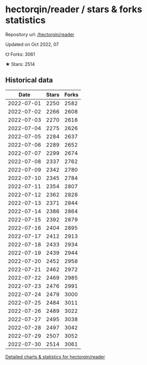 # hectorqin/reader / stars & forks statistics

Repository url: [/hectorqin/reader](https://github.com/hectorqin/reader)

Updated on Oct 2022, 07

☋ Forks: 3061

★ Stars: 2514

## Historical data
| Date | Stars | Forks |
|------|-------|-------|
| 2022-07-01 | 2250 | 2582 | 
| 2022-07-02 | 2266 | 2608 | 
| 2022-07-03 | 2270 | 2618 | 
| 2022-07-04 | 2275 | 2626 | 
| 2022-07-05 | 2284 | 2637 | 
| 2022-07-06 | 2289 | 2652 | 
| 2022-07-07 | 2299 | 2674 | 
| 2022-07-08 | 2337 | 2762 | 
| 2022-07-09 | 2342 | 2780 | 
| 2022-07-10 | 2345 | 2784 | 
| 2022-07-11 | 2354 | 2807 | 
| 2022-07-12 | 2362 | 2828 | 
| 2022-07-13 | 2371 | 2844 | 
| 2022-07-14 | 2386 | 2864 | 
| 2022-07-15 | 2392 | 2879 | 
| 2022-07-16 | 2404 | 2895 | 
| 2022-07-17 | 2412 | 2913 | 
| 2022-07-18 | 2433 | 2934 | 
| 2022-07-19 | 2439 | 2944 | 
| 2022-07-20 | 2452 | 2958 | 
| 2022-07-21 | 2462 | 2972 | 
| 2022-07-22 | 2469 | 2985 | 
| 2022-07-23 | 2476 | 2991 | 
| 2022-07-24 | 2479 | 3000 | 
| 2022-07-25 | 2484 | 3011 | 
| 2022-07-26 | 2489 | 3022 | 
| 2022-07-27 | 2495 | 3038 | 
| 2022-07-28 | 2497 | 3042 | 
| 2022-07-29 | 2507 | 3052 | 
| 2022-07-30 | 2514 | 3061 | 


[Detailed charts & statistics for hectorqin/reader](https://reviewgithub.com/rep/hectorqin/reader)
